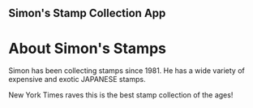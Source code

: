 Simon's Stamp Collection App
---

# About Simon's Stamps

Simon has been collecting stamps since 1981. He has a wide variety of expensive and exotic JAPANESE stamps.

New York Times raves this is the best stamp collection of the ages!
